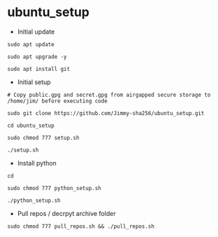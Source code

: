 # ubuntu_setup

* Initial update

```
sudo apt update

sudo apt upgrade -y

sudo apt install git

```

* Initial setup

```
# Copy public.gpg and secret.gpg from airgapped secure storage to /home/jim/ before executing code

sudo git clone https://github.com/Jimmy-sha256/ubuntu_setup.git

cd ubuntu_setup

sudo chmod 777 setup.sh

./setup.sh
```

* Install python 

```
cd

sudo chmod 777 python_setup.sh

./python_setup.sh
```


* Pull repos / decrpyt archive folder

```
sudo chmod 777 pull_repos.sh && ./pull_repos.sh
```

